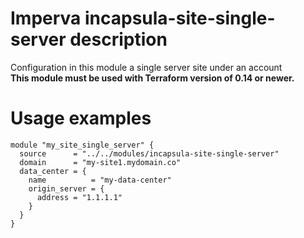 # Imperva incapsula-site-single-server description

Configuration in this module a single server site under an account
</br><b>This module must be used with Terraform version of 0.14 or newer.</b>


# Usage examples

```hcl
module "my_site_single_server" {
  source      = "../../modules/incapsula-site-single-server"
  domain      = "my-site1.mydomain.co"
  data_center = {
    name          = "my-data-center"
    origin_server = {
      address = "1.1.1.1"
    }
  }
}
```